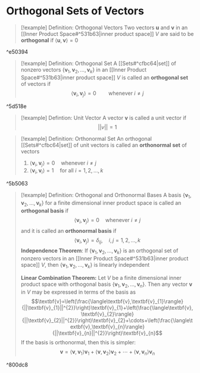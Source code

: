 # Orthogonal Sets of Vectors

>[!example] Definition: Orthogonal Vectors
>Two vectors $\textbf{u}$ and $\textbf{v}$ in an [[Inner Product Space#^531b63|inner product space]] $V$ are said to be **orthogonal** if $\langle\textbf{u},\textbf{v}\rangle=0$

^e50394

>[!example] Definition: Orthogonal Set
>A [[Sets#^cfbc64|set]] of nonzero vectors $\{\textbf{v}_1,\textbf{v}_2,\dots,\textbf{v}_k\}$ in an [[Inner Product Space#^531b63|inner product space]] $V$ is called an **orthogonal set** of vectors if$$\langle\textbf{v}_i,\textbf{v}_j\rangle=0\quad\quad\text{whenever }i\neq j$$

^5d518e

>[!example] Defintion: Unit Vector
>A vector $\textbf{v}$ is called a unit vector if $$||v||=1$$

>[!example] Definition: Orthonormal Set
>An orthogonal [[Sets#^cfbc64|set]] of unit vectors is called an **orthonormal set** of vectors
>1. $\langle\textbf{v}_i,\textbf{v}_j\rangle=0\quad\text{whenever }i\neq j$
>2. $\langle\textbf{v}_i,\textbf{v}_i\rangle=1\quad\text{for all }i=1,2,\dots,k$

^5b5063

>[!example] Definition: Orthogonal and Orthonormal Bases
>A basis $\{\textbf{v}_1,\textbf{v}_2,\dots,\textbf{v}_k\}$ for a finite dimensional inner product space is called an **orthogonal basis** if $$\langle\textbf{v}_i,\textbf{v}_j\rangle=0\quad\text{whenever }i\neq j$$
>and it is called an **orthonormal basis** if$$\langle\textbf{v}_i,\textbf{v}_j\rangle=\delta_{ij},\quad i,j=1,2,\dots,k$$
>**Independence Theorem**:
>If $\{\textbf{v}_1,\textbf{v}_2,\dots,\textbf{v}_k\}$ is an orthogonal set of nonzero vectors in an [[Inner Product Space#^531b63|inner product space]] $V$, then $\{\textbf{v}_1,\textbf{v}_2,\dots,\textbf{v}_k\}$ is linearly independent
>
>**Linear Combination Theorem:**
>Let $V$ be a finite dimensional inner product space with orthogonal basis $\{\textbf{v}_1,\textbf{v}_2,\dots,\textbf{v}_n\}$. Then any vector $\textbf{v}$ in $V$ may be expressed in terms of the basis as$$\textbf{v}=\left(\frac{\langle\textbf{v},\textbf{v}_{1}\rangle}{||\textbf{v}_{1}||^{2}}\right)\textbf{v}_{1}+\left(\frac{\langle\textbf{v},\textbf{v}_{2}\rangle}{||\textbf{v}_{2}||^{2}}\right)\textbf{v}_{2}+\cdots+\left(\frac{\langle\textbf{v},\textbf{v}_{n}\rangle}{||\textbf{v}_{n}||^{2}}\right)\textbf{v}_{n}$$If the basis is orthonormal, then this is simpler:$$\textbf{v}=\langle\textbf{v},\textbf{v}_{1}\rangle\textbf{v}_1+\langle\textbf{v},\textbf{v}_{2}\rangle\textbf{v}_2+\cdots+\langle\textbf{v},\textbf{v}_{n}\rangle\textbf{v}_n$$

^800dc8

